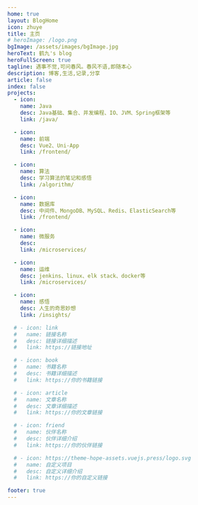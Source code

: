 ```yaml
---
home: true
layout: BlogHome
icon: zhuye
title: 主页
# heroImage: /logo.png
bgImage: /assets/images/bgImage.jpg
heroText: 鹤九's blog
heroFullScreen: true
tagline: 遇事不觉,可问春风。春风不语,即随本心
description: 博客,生活,记录,分享
article: false
index: false
projects:
  - icon: 
    name: Java
    desc: Java基础、集合、并发编程、IO、JVM、Spring框架等
    link: /java/

  - icon: 
    name: 前端
    desc: Vue2、Uni-App
    link: /frontend/

  - icon: 
    name: 算法
    desc: 学习算法的笔记和感悟
    link: /algorithm/

  - icon: 
    name: 数据库
    desc: 中间件、MongoDB、MySQL、Redis、ElasticSearch等
    link: /frontend/

  - icon: 
    name: 微服务
    desc: 
    link: /microservices/

  - icon: 
    name: 运维
    desc: jenkins、linux、elk stack、docker等
    link: /microservices/

  - icon: 
    name: 感悟
    desc: 人生的奇思妙想
    link: /insights/

  # - icon: link
  #   name: 链接名称
  #   desc: 链接详细描述
  #   link: https://链接地址

  # - icon: book
  #   name: 书籍名称
  #   desc: 书籍详细描述
  #   link: https://你的书籍链接

  # - icon: article
  #   name: 文章名称
  #   desc: 文章详细描述
  #   link: https://你的文章链接

  # - icon: friend
  #   name: 伙伴名称
  #   desc: 伙伴详细介绍
  #   link: https://你的伙伴链接

  # - icon: https://theme-hope-assets.vuejs.press/logo.svg
  #   name: 自定义项目
  #   desc: 自定义详细介绍
  #   link: https://你的自定义链接

footer: true
---
```

